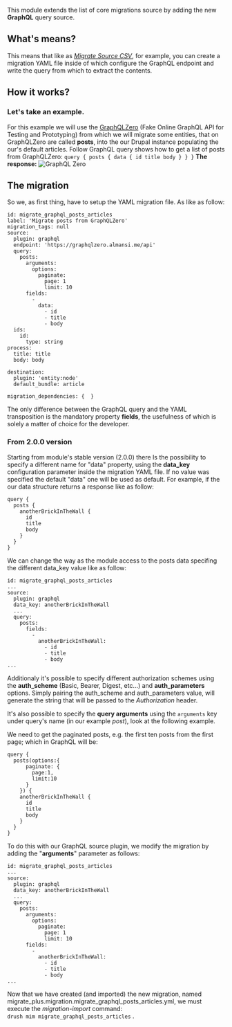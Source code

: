 This module extends the list of core migrations source by adding the new **GraphQL** query source.

What's means?
-------------

This means that like as _[Migrate Source CSV](https://www.drupal.org/project/migrate_source_csv)_, for example, you can create a migration YAML file inside of which configure the GraphQL endpoint and write the query from which to extract the contents.

How it works?
-------------

### Let's take an example.

For this example we will use the [GraphQLZero](https://graphqlzero.almansi.me/ "Fake Online GraphQL API for Testing and Prototyping") (Fake Online GraphQL API for Testing and Prototyping) from which we will migrate some entities, that on GraphQLZero are called **posts**, into the our Drupal instance populating the our's default articles. Follow GraphQL query shows how to get a list of posts from GraphQLZero: `query { posts { data { id title body } } }` **The response:** ![GraphQL Zero](/files/post-graphql-query_5.png)

The migration
-------------

So we, as first thing, have to setup the YAML migration file. As like as follow:
```
id: migrate_graphql_posts_articles
label: 'Migrate posts from GraphQLZero'
migration_tags: null
source:
  plugin: graphql
  endpoint: 'https://graphqlzero.almansi.me/api'
  query:
    posts:
      arguments:
        options:
          paginate:
            page: 1
            limit: 10
      fields:
        -
          data:
            - id
            - title
            - body
  ids:
    id:
      type: string
process:
  title: title
  body: body

destination:
  plugin: 'entity:node'
  default_bundle: article

migration_dependencies: {  }
```
The only difference between the GraphQL query and the YAML transposition is the mandatory property **fields**, the usefulness of which is solely a matter of choice for the developer.


### From 2.0.0 version

Starting from module's stable version (2.0.0) there Is the possibility to specify a different name for "data" property, using the **data\_key** configuration parameter inside the migration YAML file. If no value was specified the default "data" one will be used as default. For example, if the our data structure returns a response like as follow:

```
query {
  posts {
    anotherBrickInTheWall {
      id
      title
      body
    }
  }
}
```

We can change the way as the module access to the posts data specifing the different data\_key value like as follow:
```
id: migrate_graphql_posts_articles
...
source:
  plugin: graphql
  data_key: anotherBrickInTheWall
  ...
  query:
    posts:
      fields:
        -
          anotherBrickInTheWall:
            - id
            - title
            - body
...
```
Additionaly it's possible to specify different authorization schemes using the **auth\_scheme** (Basic, Bearer, Digest, etc...) and **auth\_parameters** options. Simply pairing the auth\_scheme and auth\_parameters value, will generate the string that will be passed to the _Authorization_ header.

It's also possible to specify the **query arguments** using the `arguments` key under query's name (in our example _post_), look at the following example.

We need to get the paginated posts, e.g. the first ten posts from the first page; which in GraphQL will be:
```
query {
  posts(options:{
      paginate: {
        page:1,
        limit:10
      }
    }) {
    anotherBrickInTheWall {
      id
      title
      body
    }
  }
}
```
To do this with our GraphQL source plugin, we modify the migration by adding the "**arguments**" parameter as follows:
```
id: migrate_graphql_posts_articles
...
source:
  plugin: graphql
  data_key: anotherBrickInTheWall
  ...
  query:
    posts:
      arguments:
        options:
          paginate:
            page: 1
            limit: 10
      fields:
        -
          anotherBrickInTheWall:
            - id
            - title
            - body
...
```


Now that we have created (and imported) the new migration, named migrate\_plus.migration.migrate\_graphql\_posts\_articles.yml, we must execute the _migration-import_ command: \
`drush mim migrate_graphql_posts_articles` .
